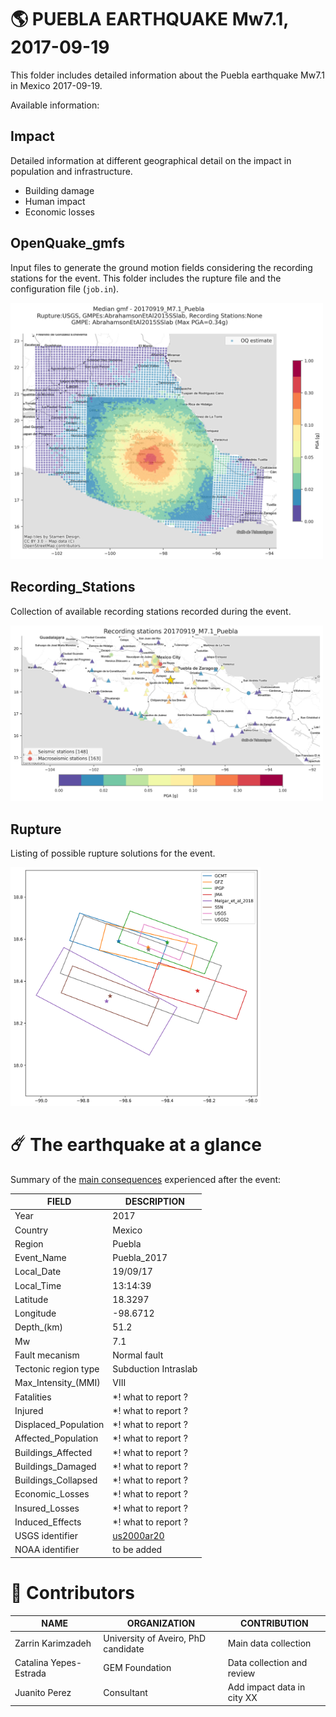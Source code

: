 # 🌎  PUEBLA EARTHQUAKE Mw7.1, 2017-09-19 


This folder includes detailed information about the Puebla earthquake Mw7.1 in Mexico 2017-09-19.

Available information: <br />

## Impact

Detailed information at different geographical detail on the impact in population and infrastructure.
- Building damage
- Human impact 
- Economic losses

## OpenQuake_gmfs

Input files to generate the ground motion fields considering the recording stations for the event.
This folder includes the rupture file and the configuration file (`job.in`).

<img src="./OpenQuake_gmfs/gmf_median_no_stations.png" alt="gmf_median_no_stations" width="500">

## Recording_Stations

Collection of available recording stations recorded during the event.

<img src="./Recording_Stations/recording_stations.png" alt="recording_stations" width="500">

## Rupture 
Listing of possible rupture solutions for the event.

<img src="./Rupture/earthquake_ruptures.png" alt="earthquake_rupturess" width="400">


# ☄️ The earthquake at a glance 

Summary of the [main consequences](./earthquake_information.csv) experienced after the event:

| FIELD                 | DESCRIPTION          |
|-----------------------|----------------------|
| Year                  | 2017                 |
| Country               | Mexico               |
| Region                | Puebla               |
| Event_Name            | Puebla_2017          |
| Local_Date            | 19/09/17             |
| Local_Time            | 13:14:39             |
| Latitude              | 18.3297              |
| Longitude             | -98.6712             |
| Depth_(km)            | 51.2                 |
| Mw                    | 7.1                  |
| Fault mecanism        | Normal fault         |
| Tectonic region type  | Subduction Intraslab |
| Max_Intensity_(MMI)   | VIII                 |
| Fatalities            | *! what to report ?  |
| Injured               | *! what to report ?  |
| Displaced_Population  | *! what to report ?  |
| Affected_Population   | *! what to report ?  |
| Buildings_Affected    | *! what to report ?  |
| Buildings_Damaged     | *! what to report ?  |
| Buildings_Collapsed   | *! what to report ?  |
| Economic_Losses       | *! what to report ?  |
| Insured_Losses        | *! what to report ?  |
| Induced_Effects       | *! what to report ?  |
| USGS identifier       | [us2000ar20](https://earthquake.usgs.gov/earthquakes/eventpage/us2000ar20/executive) |
| NOAA identifier       | to be added |
 

# 🌟 Contributors 

| NAME                   | ORGANIZATION                         | CONTRIBUTION               |
|------------------------|--------------------------------------|----------------------------|
| Zarrin Karimzadeh      | University of Aveiro, PhD candidate  | Main data collection       |
| Catalina Yepes-Estrada | GEM Foundation                       | Data collection and review |
| Juanito Perez          | Consultant                           | Add impact data in city XX |

